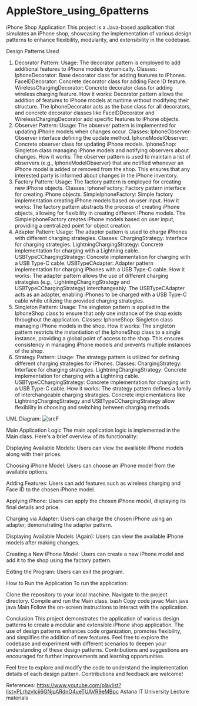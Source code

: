 # AppleStore_using_6patterns

iPhone Shop Application
This project is a Java-based application that simulates an iPhone shop, showcasing the implementation of various design patterns to enhance flexibility, modularity, and extensibility in the codebase.

Design Patterns Used

1. Decorator Pattern:
Usage: The decorator pattern is employed to add additional features to iPhone models dynamically.
Classes:
IphoneDecorator: Base decorator class for adding features to iPhones.
FaceIDDecorator: Concrete decorator class for adding Face ID feature.
WirelessChargingDecorator: Concrete decorator class for adding wireless charging feature.
How it works: Decorator pattern allows the addition of features to iPhone models at runtime without modifying their structure. The IphoneDecorator acts as the base class for all decorators, and concrete decorator classes like FaceIDDecorator and WirelessChargingDecorator add specific features to iPhone objects.
2. Observer Pattern:
Usage: The observer pattern is implemented for updating iPhone models when changes occur.
Classes:
IphoneObserver: Observer interface defining the update method.
IphoneModelObserver: Concrete observer class for updating iPhone models.
IphoneShop: Singleton class managing iPhone models and notifying observers about changes.
How it works: The observer pattern is used to maintain a list of observers (e.g., IphoneModelObserver) that are notified whenever an iPhone model is added or removed from the shop. This ensures that any interested party is informed about changes in the iPhone inventory.
3. Factory Pattern:
Usage: The factory pattern is employed for creating new iPhone objects.
Classes:
IphoneFactory: Factory pattern interface for creating iPhone objects.
SimpleIphoneFactory: Simple factory implementation creating iPhone models based on user input.
How it works: The factory pattern abstracts the process of creating iPhone objects, allowing for flexibility in creating different iPhone models. The SimpleIphoneFactory creates iPhone models based on user input, providing a centralized point for object creation.
4. Adapter Pattern:
Usage: The adapter pattern is used to charge iPhones with different charging strategies.
Classes:
ChargingStrategy: Interface for charging strategies.
LightningChargingStrategy: Concrete implementation for charging with a Lightning cable.
USBTypeCChargingStrategy: Concrete implementation for charging with a USB Type-C cable.
USBTypeCAdapter: Adapter pattern implementation for charging iPhones with a USB Type-C cable.
How it works: The adapter pattern allows the use of different charging strategies (e.g., LightningChargingStrategy and USBTypeCChargingStrategy) interchangeably. The USBTypeCAdapter acts as an adapter, enabling iPhones to be charged with a USB Type-C cable while utilizing the provided charging strategies.
5. Singleton Pattern:
Usage: The singleton pattern is applied in the IphoneShop class to ensure that only one instance of the shop exists throughout the application.
Classes:
IphoneShop: Singleton class managing iPhone models in the shop.
How it works: The singleton pattern restricts the instantiation of the IphoneShop class to a single instance, providing a global point of access to the shop. This ensures consistency in managing iPhone models and prevents multiple instances of the shop.
6. Strategy Pattern:
Usage: The strategy pattern is utilized for defining different charging strategies for iPhones.
Classes:
ChargingStrategy: Interface for charging strategies.
LightningChargingStrategy: Concrete implementation for charging with a Lightning cable.
USBTypeCChargingStrategy: Concrete implementation for charging with a USB Type-C cable.
How it works: The strategy pattern defines a family of interchangeable charging strategies. Concrete implementations like LightningChargingStrategy and USBTypeCChargingStrategy allow flexibility in choosing and switching between charging methods.

UML Diagram:
![srcF](https://github.com/AlikhanMDos/AppleStore_using_6patterns/assets/122694328/e8e080b6-54ce-4ee9-853c-b1401cacb803)


Main Application Logic
The main application logic is implemented in the Main class. Here's a brief overview of its functionality:

Displaying Available Models: Users can view the available iPhone models along with their prices.

Choosing iPhone Model: Users can choose an iPhone model from the available options.

Adding Features: Users can add features such as wireless charging and Face ID to the chosen iPhone model.

Applying iPhone: Users can apply the chosen iPhone model, displaying its final details and price.

Charging via Adapter: Users can charge the chosen iPhone using an adapter, demonstrating the adapter pattern.

Displaying Available Models (Again): Users can view the available iPhone models after making changes.

Creating a New iPhone Model: Users can create a new iPhone model and add it to the shop using the factory pattern.

Exiting the Program: Users can exit the program.

How to Run the Application
To run the application:

Clone the repository to your local machine.
Navigate to the project directory.
Compile and run the Main class.
bash
Copy code
javac Main.java
java Main
Follow the on-screen instructions to interact with the application.

Conclusion
This project demonstrates the application of various design patterns to create a modular and extensible iPhone shop application. The use of design patterns enhances code organization, promotes flexibility, and simplifies the addition of new features. Feel free to explore the codebase and experiment with different scenarios to deepen your understanding of these design patterns. Contributions and suggestions are encouraged for further improvements and learning opportunities.

Feel free to explore and modify the code to understand the implementation details of each design pattern. Contributions and feedback are welcome!



References:
https://www.youtube.com/playlist?list=PLrhzvIcii6GNjpARdnO4ueTUAVR9eMBpc
Astana IT University Lecture materials
